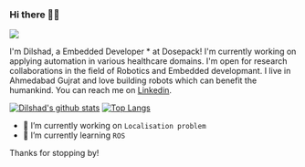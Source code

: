 ### Hi there 👋🏻
![](https://komarev.com/ghpvc/?username=dil2743&label=PROFILE+VIEWS)
<!--
**aaryapatel007/aaryapatel007** is a ✨ _special_ ✨ repository because its `README.md` (this file) appears on your GitHub profile. -->

I'm Dilshad, a Embedded Developer * at Dosepack! I'm currently working on applying automation in various healthcare domains. I'm open for research collaborations in the field of Robotics and Embedded developmant.
I live in Ahmedabad Gujrat and love building robots which can benefit the humankind.
You can reach me on [Linkedin](https://www.linkedin.com/in/dilshad-khan/). 

[![Dilshad's github stats](https://github-readme-stats.vercel.app/api?username=dil2743&theme=merko)](https://github.com/anuraghazra/github-readme-stats)
[![Top Langs](https://github-readme-stats.vercel.app/api/top-langs/?username=dil2743&theme=merko&layout=compact)](https://github.com/anuraghazra/github-readme-stats)

- 🔭 I’m currently working on `Localisation problem`
- 🌱 I’m currently learning `ROS`

Thanks for stopping by!


<!--
![counter](https://[YourEndpoint].m.pipedream.net)

- 🔭 I’m currently working on ggg
- 🌱 I’m currently learning ...
- 👯 I’m looking to collaborate on ...
- 🤔 I’m looking for help with ...
- 💬 Ask me about ...
- 📫 How to reach me: ...
- 😄 Pronouns: ...
- ⚡ Fun fact: ...
-->
